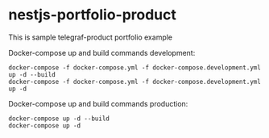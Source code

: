 # nestjs-portfolio-product
This is sample telegraf-product portfolio example

Docker-compose up and build commands development:
```
docker-compose -f docker-compose.yml -f docker-compose.development.yml up -d --build
docker-compose -f docker-compose.yml -f docker-compose.development.yml up -d
```

Docker-compose up and build commands production:
```
docker-compose up -d --build
docker-compose up -d
```